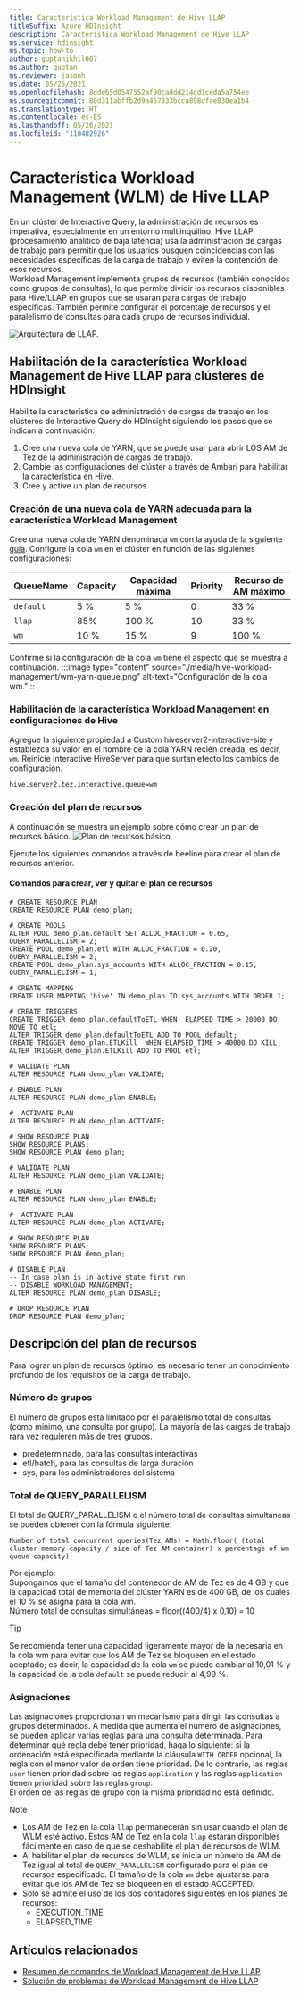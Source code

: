 ```yaml
---
title: Característica Workload Management de Hive LLAP
titleSuffix: Azure HDInsight
description: Característica Workload Management de Hive LLAP
ms.service: hdinsight
ms.topic: how-to
author: guptanikhil007
ms.author: guptan
ms.reviewer: jasonh
ms.date: 05/25/2021
ms.openlocfilehash: 8dde65d0547552af90caddd214dd1ceda5a754ee
ms.sourcegitcommit: 80d311abffb2d9a457333bcca898dfae830ea1b4
ms.translationtype: HT
ms.contentlocale: es-ES
ms.lasthandoff: 05/26/2021
ms.locfileid: "110482926"
---
```

# <a name="hive-llap-workload-management-wlm-feature"></a>Característica Workload Management (WLM) de Hive LLAP
En un clúster de Interactive Query, la administración de recursos es imperativa, especialmente en un entorno multiinquilino. Hive LLAP (procesamiento analítico de baja latencia) usa la administración de cargas de trabajo para permitir que los usuarios busquen coincidencias con las necesidades específicas de la carga de trabajo y eviten la contención de esos recursos. <br> Workload Management implementa grupos de recursos (también conocidos como grupos de consultas), lo que permite dividir los recursos disponibles para Hive/LLAP en grupos que se usarán para cargas de trabajo específicas.
También permite configurar el porcentaje de recursos y el paralelismo de consultas para cada grupo de recursos individual.

![`Arquitectura de LLAP.`](./media/hive-workload-management/llap-architecture.png)

## <a name="enable-hive-llap-workload-management-feature-for-hdinsight-clusters"></a>Habilitación de la característica Workload Management de Hive LLAP para clústeres de HDInsight

Habilite la característica de administración de cargas de trabajo en los clústeres de Interactive Query de HDInsight siguiendo los pasos que se indican a continuación:
1. Cree una nueva cola de YARN, que se puede usar para abrir LOS AM de Tez de la administración de cargas de trabajo.
2. Cambie las configuraciones del clúster a través de Ambari para habilitar la característica en Hive.
3. Cree y active un plan de recursos.

### <a name="create-a-new-yarn-queue-suitable-for-workload-management-feature"></a>Creación de una nueva cola de YARN adecuada para la característica Workload Management
Cree una nueva cola de YARN denominada `wm` con la ayuda de la siguiente [guía](../hdinsight-troubleshoot-yarn.md).
Configure la cola `wm` en el clúster en función de las siguientes configuraciones:

| QueueName   | Capacity | Capacidad máxima | Priority | Recurso de AM máximo |
|------------|---------|--------------|----------|---------------------|
| `default`   | 5 %       | 5 %           | 0        | 33 %                 |
| `llap`      | 85%      | 100 %         | 10       | 33 %                 |
| `wm`        | 10 %      | 15 %          | 9        | 100 %                |

Confirme si la configuración de la cola `wm` tiene el aspecto que se muestra a continuación.
:::image type="content" source="./media/hive-workload-management/wm-yarn-queue.png" alt-text="Configuración de la cola wm.":::

### <a name="enable-workload-management-feature-in-hive-configs"></a>Habilitación de la característica Workload Management en configuraciones de Hive
Agregue la siguiente propiedad a Custom hiveserver2-interactive-site y establezca su valor en el nombre de la cola YARN recién creada; es decir, `wm`. Reinicie Interactive HiveServer para que surtan efecto los cambios de configuración.
```
hive.server2.tez.interactive.queue=wm
```

### <a name="create-resource-plan"></a>Creación del plan de recursos
A continuación se muestra un ejemplo sobre cómo crear un plan de recursos básico.
![`Plan de recursos básico.`](./media/hive-workload-management/wlm-resourceplan.jpg)

Ejecute los siguientes comandos a través de beeline para crear el plan de recursos anterior.

#### <a name="commands-to-create-view-and-drop-the-resource-plan"></a>Comandos para crear, ver y quitar el plan de recursos
```hql
# CREATE RESOURCE PLAN
CREATE RESOURCE PLAN demo_plan;

# CREATE POOLS
ALTER POOL demo_plan.default SET ALLOC_FRACTION = 0.65, QUERY_PARALLELISM = 2;
CREATE POOL demo_plan.etl WITH ALLOC_FRACTION = 0.20, QUERY_PARALLELISM = 2;
CREATE POOL demo_plan.sys_accounts WITH ALLOC_FRACTION = 0.15, QUERY_PARALLELISM = 1;

# CREATE MAPPING
CREATE USER MAPPING 'hive' IN demo_plan TO sys_accounts WITH ORDER 1;
 
# CREATE TRIGGERS
CREATE TRIGGER demo_plan.defaultToETL WHEN  ELAPSED_TIME > 20000 DO MOVE TO etl;
ALTER TRIGGER demo_plan.defaultToETL ADD TO POOL default;
CREATE TRIGGER demo_plan.ETLKill  WHEN ELAPSED_TIME > 40000 DO KILL;
ALTER TRIGGER demo_plan.ETLKill ADD TO POOL etl;

# VALIDATE PLAN
ALTER RESOURCE PLAN demo_plan VALIDATE;

# ENABLE PLAN
ALTER RESOURCE PLAN demo_plan ENABLE;

#  ACTIVATE PLAN
ALTER RESOURCE PLAN demo_plan ACTIVATE;

# SHOW RESOURCE PLAN
SHOW RESOURCE PLANS;
SHOW RESOURCE PLAN demo_plan;

# VALIDATE PLAN
ALTER RESOURCE PLAN demo_plan VALIDATE;

# ENABLE PLAN
ALTER RESOURCE PLAN demo_plan ENABLE;

#  ACTIVATE PLAN
ALTER RESOURCE PLAN demo_plan ACTIVATE;

# SHOW RESOURCE PLAN
SHOW RESOURCE PLANS;
SHOW RESOURCE PLAN demo_plan;

# DISABLE PLAN
-- In case plan is in active state first run:
-- DISABLE WORKLOAD MANAGEMENT;
ALTER RESOURCE PLAN demo_plan DISABLE;

# DROP RESOURCE PLAN
DROP RESOURCE PLAN demo_plan;
```

## <a name="understanding-resource-plan"></a>Descripción del plan de recursos
Para lograr un plan de recursos óptimo, es necesario tener un conocimiento profundo de los requisitos de la carga de trabajo.

### <a name="number-of-pools"></a>Número de grupos
El número de grupos está limitado por el paralelismo total de consultas (como mínimo, una consulta por grupo).
La mayoría de las cargas de trabajo rara vez requieren más de tres grupos. 
- predeterminado, para las consultas interactivas 
- etl/batch, para las consultas de larga duración
- sys, para los administradores del sistema

### <a name="total-query_parallelism"></a>Total de QUERY_PARALLELISM
El total de QUERY_PARALLELISM o el número total de consultas simultáneas se pueden obtener con la fórmula siguiente:

```
Number of total concurrent queries(Tez AMs) = Math.floor( (total cluster memory capacity / size of Tez AM container) x percentage of wm queue capacity)
```

Por ejemplo: <br/>
Supongamos que el tamaño del contenedor de AM de Tez es de 4 GB y que la capacidad total de memoria del clúster YARN es de 400 GB, de los cuales el 10 % se asigna para la cola wm. <br/>
Número total de consultas simultáneas = floor((400/4) x 0,10) = 10

> [!Tip]
> Se recomienda tener una capacidad ligeramente mayor de la necesaria en la cola wm para evitar que los AM de Tez se bloqueen en el estado aceptado; es decir, la capacidad de la cola `wm` se puede cambiar al 10,01 % y la capacidad de la cola `default` se puede reducir al 4,99 %.

### <a name="mappings"></a>Asignaciones
Las asignaciones proporcionan un mecanismo para dirigir las consultas a grupos determinados. A medida que aumenta el número de asignaciones, se pueden aplicar varias reglas para una consulta determinada. Para determinar qué regla debe tener prioridad, haga lo siguiente: si la ordenación está especificada mediante la cláusula `WITH ORDER` opcional, la regla con el menor valor de orden tiene prioridad. De lo contrario, las reglas `user` tienen prioridad sobre las reglas `application` y las reglas `application` tienen prioridad sobre las reglas `group`. <br/>
El orden de las reglas de grupo con la misma prioridad no está definido.


> [!Note]
> * Los AM de Tez en la cola `llap` permanecerán sin usar cuando el plan de WLM esté activo. Estos AM de Tez en la cola `llap` estarán disponibles fácilmente en caso de que se deshabilite el plan de recursos de WLM.
> * Al habilitar el plan de recursos de WLM, se inicia un número de AM de Tez igual al total de `QUERY_PARALLELISM` configurado para el plan de recursos especificado. El tamaño de la cola `wm` debe ajustarse para evitar que los AM de Tez se bloqueen en el estado ACCEPTED.
> * Solo se admite el uso de los dos contadores siguientes en los planes de recursos:
>    * EXECUTION_TIME
>    * ELAPSED_TIME

## <a name="related-articles"></a>Artículos relacionados
* [Resumen de comandos de Workload Management de Hive LLAP](workload-management-commands.md)
* [Solución de problemas de Workload Management de Hive LLAP](troubleshoot-workload-management-issues.md)


